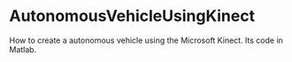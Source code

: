 # AutonomousVehicleUsingKinect
How to create a autonomous vehicle using the Microsoft Kinect. Its code in Matlab. 
